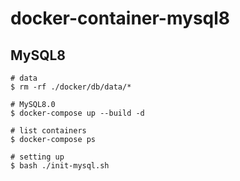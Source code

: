 # docker-container-mysql8

## MySQL8

```console
# data
$ rm -rf ./docker/db/data/*

# MySQL8.0
$ docker-compose up --build -d

# list containers
$ docker-compose ps

# setting up
$ bash ./init-mysql.sh
```
